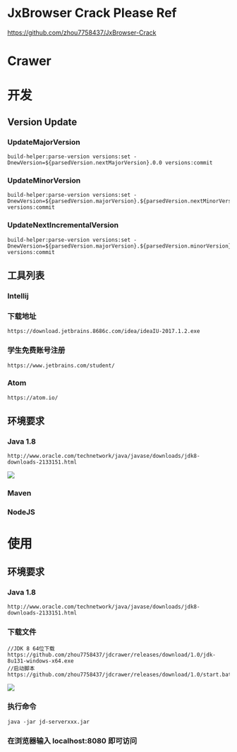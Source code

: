 
# JxBrowser Crack Please Ref
https://github.com/zhou7758437/JxBrowser-Crack


# Crawer

# 开发

## Version Update
### UpdateMajorVersion
```aidl
build-helper:parse-version versions:set -DnewVersion=${parsedVersion.nextMajorVersion}.0.0 versions:commit
```
### UpdateMinorVersion
```aidl
build-helper:parse-version versions:set -DnewVersion=${parsedVersion.majorVersion}.${parsedVersion.nextMinorVersion}.0 versions:commit
```
### UpdateNextIncrementalVersion
```aidl
build-helper:parse-version versions:set -DnewVersion=${parsedVersion.majorVersion}.${parsedVersion.minorVersion}.${parsedVersion.nextIncrementalVersion} versions:commit
```



## 工具列表
### Intellij
 ### 下载地址
 ```$xslt
 https://download.jetbrains.8686c.com/idea/ideaIU-2017.1.2.exe
 ```
 ### 学生免费账号注册
 ```$xslt
https://www.jetbrains.com/student/
```

### Atom
```$xslt
https://atom.io/
```

## 环境要求
### Java 1.8
```$xslt
http://www.oracle.com/technetwork/java/javase/downloads/jdk8-downloads-2133151.html
```
![](resource/jdk.png)
### Maven
### NodeJS


#
# 使用
## 环境要求
### Java 1.8
```$xslt
http://www.oracle.com/technetwork/java/javase/downloads/jdk8-downloads-2133151.html
```
### 下载文件
```aidl
//JDK 8 64位下载
https://github.com/zhou7758437/jdcrawer/releases/download/1.0/jdk-8u131-windows-x64.exe
//启动脚本
https://github.com/zhou7758437/jdcrawer/releases/download/1.0/start.bat
```
![](resource/jdk.png)
### 执行命令
```$xslt
java -jar jd-serverxxx.jar
```
### 在浏览器输入 localhost:8080 即可访问


